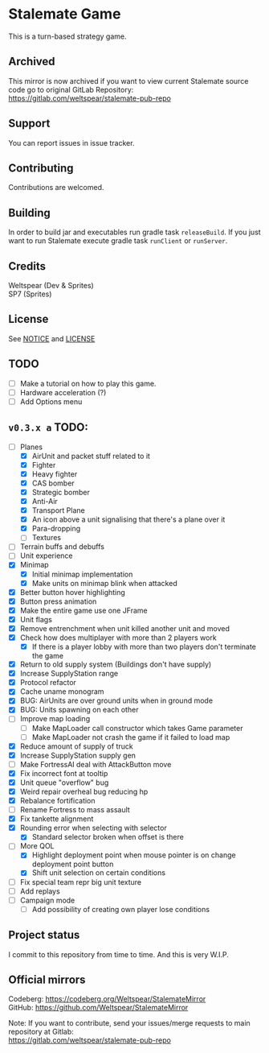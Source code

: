 # Stalemate Game
This is a turn-based strategy game.

## Archived
This mirror is now archived if you want to view current Stalemate source code go to original GitLab Repository:
https://gitlab.com/weltspear/stalemate-pub-repo

## Support
You can report issues in issue tracker.

## Contributing
Contributions are welcomed.

## Building
In order to build jar and executables run gradle task `releaseBuild`. If you just want to run Stalemate execute gradle 
task `runClient` or `runServer`. 

## Credits
Weltspear (Dev & Sprites)\
SP7 (Sprites)

## License
See [NOTICE](NOTICE.md) and [LICENSE](LICENSE)

## TODO
- [ ] Make a tutorial on how to play this game.
- [ ] Hardware acceleration (?)
- [ ] Add Options menu
## `v0.3.x a` TODO:
- [ ] Planes
  - [x] AirUnit and packet stuff related to it
  - [X] Fighter
  - [X] Heavy fighter
  - [X] CAS bomber
  - [X] Strategic bomber
  - [X] Anti-Air
  - [X] Transport Plane
  - [X] An icon above a unit signalising that there's a plane over it
  - [X] Para-dropping
  - [ ] Textures
- [ ] Terrain buffs and debuffs
- [ ] Unit experience
- [x] Minimap
  - [x] Initial minimap implementation
  - [x] Make units on minimap blink when attacked
- [X] Better button hover highlighting
- [X] Button press animation
- [X] Make the entire game use one JFrame
- [x] Unit flags
- [X] Remove entrenchment when unit killed another unit and moved
- [X] Check how does multiplayer with more than 2 players work
  - [X] If there is a player lobby with more than two players don't terminate the game
- [X] Return to old supply system (Buildings don't have supply)
- [X] Increase SupplyStation range
- [x] Protocol refactor
- [x] Cache uname monogram
- [X] BUG: AirUnits are over ground units when in ground mode
- [X] BUG: Units spawning on each other
- [ ] Improve map loading
  - [ ] Make MapLoader call constructor which takes Game parameter
  - [ ] Make MapLoader not crash the game if it failed to load map
- [X] Reduce amount of supply of truck
- [X] Increase SupplyStation supply gen
- [ ] Make FortressAI deal with AttackButton move
- [X] Fix incorrect font at tooltip
- [X] Unit queue "overflow" bug
- [X] Weird repair overheal bug reducing hp
- [X] Rebalance fortification
- [ ] Rename Fortress to mass assault
- [X] Fix tankette alignment
- [X] Rounding error when selecting with selector
  - [X] Standard selector broken when offset is there   
- [ ] More QOL
  - [X] Highlight deployment point when mouse pointer is on change deployment point button
  - [X] Shift unit selection on certain conditions
- [ ] Fix special team repr big unit texture
- [ ] Add replays
- [ ] Campaign mode
  - [ ] Add possibility of creating own player lose conditions
## Project status
I commit to this repository from time to time. And this is very W.I.P.

## Official mirrors
Codeberg: https://codeberg.org/Weltspear/StalemateMirror \
GitHub: https://github.com/Weltspear/StalemateMirror 

Note: If you want to contribute, send your issues/merge requests to main repository at Gitlab: \
https://gitlab.com/weltspear/stalemate-pub-repo



